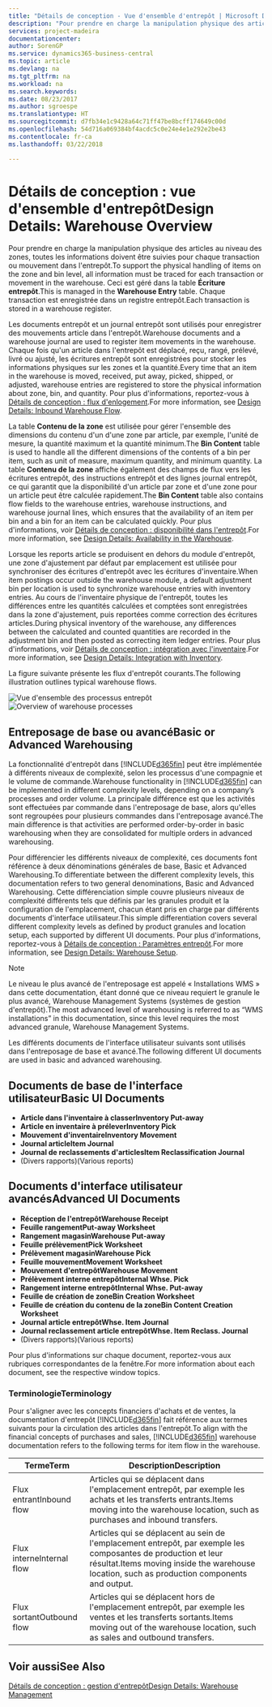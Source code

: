 ```yaml
---
title: "Détails de conception - Vue d'ensemble d'entrepôt | Microsoft Docs"
description: "Pour prendre en charge la manipulation physique des articles au niveau des zones, toutes les informations doivent être suivies pour chaque transaction ou mouvement dans l'entrepôt. Ceci est géré dans la table **Écriture entrepôt**. Chaque transaction est enregistrée dans un registre entrepôt."
services: project-madeira
documentationcenter: 
author: SorenGP
ms.service: dynamics365-business-central
ms.topic: article
ms.devlang: na
ms.tgt_pltfrm: na
ms.workload: na
ms.search.keywords: 
ms.date: 08/23/2017
ms.author: sgroespe
ms.translationtype: HT
ms.sourcegitcommit: d7fb34e1c9428a64c71ff47be8bcff174649c00d
ms.openlocfilehash: 54d716a069384bf4acdc5c0e24e4e1e292e2be43
ms.contentlocale: fr-ca
ms.lasthandoff: 03/22/2018

---
```

# <a name="design-details-warehouse-overview"></a><span data-ttu-id="ecce4-105">Détails de conception : vue d'ensemble d'entrepôt</span><span class="sxs-lookup"><span data-stu-id="ecce4-105">Design Details: Warehouse Overview</span></span>
<span data-ttu-id="ecce4-106">Pour prendre en charge la manipulation physique des articles au niveau des zones, toutes les informations doivent être suivies pour chaque transaction ou mouvement dans l'entrepôt.</span><span class="sxs-lookup"><span data-stu-id="ecce4-106">To support the physical handling of items on the zone and bin level, all information must be traced for each transaction or movement in the warehouse.</span></span> <span data-ttu-id="ecce4-107">Ceci est géré dans la table **Écriture entrepôt**.</span><span class="sxs-lookup"><span data-stu-id="ecce4-107">This is managed in the **Warehouse Entry** table.</span></span> <span data-ttu-id="ecce4-108">Chaque transaction est enregistrée dans un registre entrepôt.</span><span class="sxs-lookup"><span data-stu-id="ecce4-108">Each transaction is stored in a warehouse register.</span></span>  

<span data-ttu-id="ecce4-109">Les documents entrepôt et un journal entrepôt sont utilisés pour enregistrer des mouvements article dans l'entrepôt.</span><span class="sxs-lookup"><span data-stu-id="ecce4-109">Warehouse documents and a warehouse journal are used to register item movements in the warehouse.</span></span> <span data-ttu-id="ecce4-110">Chaque fois qu'un article dans l'entrepôt est déplacé, reçu, rangé, prélevé, livré ou ajusté, les écritures entrepôt sont enregistrées pour stocker les informations physiques sur les zones et la quantité.</span><span class="sxs-lookup"><span data-stu-id="ecce4-110">Every time that an item in the warehouse is moved, received, put away, picked, shipped, or adjusted, warehouse entries are registered to store the physical information about zone, bin, and quantity.</span></span> <span data-ttu-id="ecce4-111">Pour plus d'informations, reportez\-vous à [Détails de conception : flux d'enlogement](design-details-outbound-warehouse-flow.md).</span><span class="sxs-lookup"><span data-stu-id="ecce4-111">For more information, see [Design Details: Inbound Warehouse Flow](design-details-outbound-warehouse-flow.md).</span></span>  

<span data-ttu-id="ecce4-112">La table **Contenu de la zone** est utilisée pour gérer l'ensemble des dimensions du contenu d'un d'une zone par article, par exemple, l'unité de mesure, la quantité maximum et la quantité minimum.</span><span class="sxs-lookup"><span data-stu-id="ecce4-112">The **Bin Content** table is used to handle all the different dimensions of the contents of a bin per item, such as unit of measure, maximum quantity, and minimum quantity.</span></span> <span data-ttu-id="ecce4-113">La table **Contenu de la zone** affiche également des champs de flux vers les écritures entrepôt, des instructions entrepôt et des lignes journal entrepôt, ce qui garantit que la disponibilité d'un article par zone et d'une zone pour un article peut être calculée rapidement.</span><span class="sxs-lookup"><span data-stu-id="ecce4-113">The **Bin Content** table also contains flow fields to the warehouse entries, warehouse instructions, and warehouse journal lines, which ensures that the availability of an item per bin and a bin for an item can be calculated quickly.</span></span> <span data-ttu-id="ecce4-114">Pour plus d'informations, voir [Détails de conception : disponibilité dans l'entrepôt](design-details-availability-in-the-warehouse.md).</span><span class="sxs-lookup"><span data-stu-id="ecce4-114">For more information, see [Design Details: Availability in the Warehouse](design-details-availability-in-the-warehouse.md).</span></span>  

<span data-ttu-id="ecce4-115">Lorsque les reports article se produisent en dehors du module d'entrepôt, une zone d'ajustement par défaut par emplacement est utilisée pour synchroniser des écritures d'entrepôt avec les écritures d'inventaire.</span><span class="sxs-lookup"><span data-stu-id="ecce4-115">When item postings occur outside the warehouse module, a default adjustment bin per location is used to synchronize warehouse entries with inventory entries.</span></span> <span data-ttu-id="ecce4-116">Au cours de l'inventaire physique de l'entrepôt, toutes les différences entre les quantités calculées et comptées sont enregistrées dans la zone d'ajustement, puis reportées comme correction des écritures articles.</span><span class="sxs-lookup"><span data-stu-id="ecce4-116">During physical inventory of the warehouse, any differences between the calculated and counted quantities are recorded in the adjustment bin and then posted as correcting item ledger entries.</span></span> <span data-ttu-id="ecce4-117">Pour plus d'informations, voir [Détails de conception : intégration avec l'inventaire](design-details-integration-with-inventory.md).</span><span class="sxs-lookup"><span data-stu-id="ecce4-117">For more information, see [Design Details: Integration with Inventory](design-details-integration-with-inventory.md).</span></span>  

<span data-ttu-id="ecce4-118">La figure suivante présente les flux d'entrepôt courants.</span><span class="sxs-lookup"><span data-stu-id="ecce4-118">The following illustration outlines typical warehouse flows.</span></span>  

<span data-ttu-id="ecce4-119">![Vue d'ensemble des processus entrepôt](media/design_details_warehouse_management_overview.png "design_details_warehouse_management_overview")</span><span class="sxs-lookup"><span data-stu-id="ecce4-119">![Overview of warehouse processes](media/design_details_warehouse_management_overview.png "design_details_warehouse_management_overview")</span></span>  

## <a name="basic-or-advanced-warehousing"></a><span data-ttu-id="ecce4-120">Entreposage de base ou avancé</span><span class="sxs-lookup"><span data-stu-id="ecce4-120">Basic or Advanced Warehousing</span></span>  
<span data-ttu-id="ecce4-121">La fonctionnalité d'entrepôt dans [!INCLUDE[d365fin](includes/d365fin_md.md)] peut être implémentée à différents niveaux de complexité, selon les processus d'une compagnie et le volume de commande.</span><span class="sxs-lookup"><span data-stu-id="ecce4-121">Warehouse functionality in [!INCLUDE[d365fin](includes/d365fin_md.md)] can be implemented in different complexity levels, depending on a company’s processes and order volume.</span></span> <span data-ttu-id="ecce4-122">La principale différence est que les activités sont effectuées par commande dans l'entreposage de base, alors qu'elles sont regroupées pour plusieurs commandes dans l'entreposage avancé.</span><span class="sxs-lookup"><span data-stu-id="ecce4-122">The main difference is that activities are performed order-by-order in basic warehousing when they are consolidated for multiple orders in advanced warehousing.</span></span>  

 <span data-ttu-id="ecce4-123">Pour différencier les différents niveaux de complexité, ces documents font référence à deux dénominations générales de base, Basic et Advanced Warehousing.</span><span class="sxs-lookup"><span data-stu-id="ecce4-123">To differentiate between the different complexity levels, this documentation refers to two general denominations, Basic and Advanced Warehousing.</span></span> <span data-ttu-id="ecce4-124">Cette différenciation simple couvre plusieurs niveaux de complexité différents tels que définis par les granules produit et la configuration de l'emplacement, chacun étant pris en charge par différents documents d'interface utilisateur.</span><span class="sxs-lookup"><span data-stu-id="ecce4-124">This simple differentiation covers several different complexity levels as defined by product granules and location setup, each supported by different UI documents.</span></span> <span data-ttu-id="ecce4-125">Pour plus d'informations, reportez\-vous à [Détails de conception : Paramètres entrepôt](design-details-warehouse-setup.md).</span><span class="sxs-lookup"><span data-stu-id="ecce4-125">For more information, see [Design Details: Warehouse Setup](design-details-warehouse-setup.md).</span></span>  

> [!NOTE]  
>  <span data-ttu-id="ecce4-126">Le niveau le plus avancé de l'entreposage est appelé « Installations WMS » dans cette documentation, étant donné que ce niveau requiert le granule le plus avancé, Warehouse Management Systems (systèmes de gestion d'entrepôt).</span><span class="sxs-lookup"><span data-stu-id="ecce4-126">The most advanced level of warehousing is referred to as “WMS installations” in this documentation, since this level requires the most advanced granule, Warehouse Management Systems.</span></span>  

 <span data-ttu-id="ecce4-127">Les différents documents de l'interface utilisateur suivants sont utilisés dans l'entreposage de base et avancé.</span><span class="sxs-lookup"><span data-stu-id="ecce4-127">The following different UI documents are used in basic and advanced warehousing.</span></span>  

## <a name="basic-ui-documents"></a><span data-ttu-id="ecce4-128">Documents de base de l'interface utilisateur</span><span class="sxs-lookup"><span data-stu-id="ecce4-128">Basic UI Documents</span></span>  

-   <span data-ttu-id="ecce4-129">**Article dans l'inventaire à classer**</span><span class="sxs-lookup"><span data-stu-id="ecce4-129">**Inventory Put-away**</span></span>  
-   <span data-ttu-id="ecce4-130">**Article en inventaire à prélever**</span><span class="sxs-lookup"><span data-stu-id="ecce4-130">**Inventory Pick**</span></span>  
-   <span data-ttu-id="ecce4-131">**Mouvement d'inventaire**</span><span class="sxs-lookup"><span data-stu-id="ecce4-131">**Inventory Movement**</span></span>  
-   <span data-ttu-id="ecce4-132">**Journal article**</span><span class="sxs-lookup"><span data-stu-id="ecce4-132">**Item Journal**</span></span>  
-   <span data-ttu-id="ecce4-133">**Journal de reclassements d'articles**</span><span class="sxs-lookup"><span data-stu-id="ecce4-133">**Item Reclassification Journal**</span></span>  
-   <span data-ttu-id="ecce4-134">(Divers rapports)</span><span class="sxs-lookup"><span data-stu-id="ecce4-134">(Various reports)</span></span>  

## <a name="advanced-ui-documents"></a><span data-ttu-id="ecce4-135">Documents d'interface utilisateur avancés</span><span class="sxs-lookup"><span data-stu-id="ecce4-135">Advanced UI Documents</span></span>  

-   <span data-ttu-id="ecce4-136">**Réception de l'entrepôt**</span><span class="sxs-lookup"><span data-stu-id="ecce4-136">**Warehouse Receipt**</span></span>  
-   <span data-ttu-id="ecce4-137">**Feuille rangement**</span><span class="sxs-lookup"><span data-stu-id="ecce4-137">**Put-away Worksheet**</span></span>  
-   <span data-ttu-id="ecce4-138">**Rangement magasin**</span><span class="sxs-lookup"><span data-stu-id="ecce4-138">**Warehouse Put-away**</span></span>  
-   <span data-ttu-id="ecce4-139">**Feuille prélèvement**</span><span class="sxs-lookup"><span data-stu-id="ecce4-139">**Pick Worksheet**</span></span>  
-   <span data-ttu-id="ecce4-140">**Prélèvement magasin**</span><span class="sxs-lookup"><span data-stu-id="ecce4-140">**Warehouse Pick**</span></span>  
-   <span data-ttu-id="ecce4-141">**Feuille mouvement**</span><span class="sxs-lookup"><span data-stu-id="ecce4-141">**Movement Worksheet**</span></span>  
-   <span data-ttu-id="ecce4-142">**Mouvement d'entrepôt**</span><span class="sxs-lookup"><span data-stu-id="ecce4-142">**Warehouse Movement**</span></span>  
-   <span data-ttu-id="ecce4-143">**Prélèvement interne entrepôt**</span><span class="sxs-lookup"><span data-stu-id="ecce4-143">**Internal Whse. Pick**</span></span>  
-   <span data-ttu-id="ecce4-144">**Rangement interne entrepôt**</span><span class="sxs-lookup"><span data-stu-id="ecce4-144">**Internal Whse. Put-away**</span></span>  
-   <span data-ttu-id="ecce4-145">**Feuille de création de zone**</span><span class="sxs-lookup"><span data-stu-id="ecce4-145">**Bin Creation Worksheet**</span></span>  
-   <span data-ttu-id="ecce4-146">**Feuille de création du contenu de la zone**</span><span class="sxs-lookup"><span data-stu-id="ecce4-146">**Bin Content Creation Worksheet**</span></span>  
-   <span data-ttu-id="ecce4-147">**Journal article entrepôt**</span><span class="sxs-lookup"><span data-stu-id="ecce4-147">**Whse. Item Journal**</span></span>  
-   <span data-ttu-id="ecce4-148">**Journal reclassement article entrepôt**</span><span class="sxs-lookup"><span data-stu-id="ecce4-148">**Whse. Item Reclass. Journal**</span></span>  
-   <span data-ttu-id="ecce4-149">(Divers rapports)</span><span class="sxs-lookup"><span data-stu-id="ecce4-149">(Various reports)</span></span>  

<span data-ttu-id="ecce4-150">Pour plus d'informations sur chaque document, reportez-vous aux rubriques correspondantes de la fenêtre.</span><span class="sxs-lookup"><span data-stu-id="ecce4-150">For more information about each document, see the respective window topics.</span></span>  

### <a name="terminology"></a><span data-ttu-id="ecce4-151">Terminologie</span><span class="sxs-lookup"><span data-stu-id="ecce4-151">Terminology</span></span>  
<span data-ttu-id="ecce4-152">Pour s'aligner avec les concepts financiers d'achats et de ventes, la documentation d'entrepôt [!INCLUDE[d365fin](includes/d365fin_md.md)] fait référence aux termes suivants pour la circulation des articles dans l'entrepôt.</span><span class="sxs-lookup"><span data-stu-id="ecce4-152">To align with the financial concepts of purchases and sales, [!INCLUDE[d365fin](includes/d365fin_md.md)] warehouse documentation refers to the following terms for item flow in the warehouse.</span></span>  

|<span data-ttu-id="ecce4-153">Terme</span><span class="sxs-lookup"><span data-stu-id="ecce4-153">Term</span></span>|<span data-ttu-id="ecce4-154">Description</span><span class="sxs-lookup"><span data-stu-id="ecce4-154">Description</span></span>|  
|----------|---------------------------------------|  
|<span data-ttu-id="ecce4-155">Flux entrant</span><span class="sxs-lookup"><span data-stu-id="ecce4-155">Inbound flow</span></span>|<span data-ttu-id="ecce4-156">Articles qui se déplacent dans l'emplacement entrepôt, par exemple les achats et les transferts entrants.</span><span class="sxs-lookup"><span data-stu-id="ecce4-156">Items moving into the warehouse location, such as purchases and inbound transfers.</span></span>|  
|<span data-ttu-id="ecce4-157">Flux interne</span><span class="sxs-lookup"><span data-stu-id="ecce4-157">Internal flow</span></span>|<span data-ttu-id="ecce4-158">Articles qui se déplacent au sein de l'emplacement entrepôt, par exemple les composantes de production et leur résultat.</span><span class="sxs-lookup"><span data-stu-id="ecce4-158">Items moving inside the warehouse location, such as production components and output.</span></span>|  
|<span data-ttu-id="ecce4-159">Flux sortant</span><span class="sxs-lookup"><span data-stu-id="ecce4-159">Outbound flow</span></span>|<span data-ttu-id="ecce4-160">Articles qui se déplacent hors de l'emplacement entrepôt, par exemple les ventes et les transferts sortants.</span><span class="sxs-lookup"><span data-stu-id="ecce4-160">Items moving out of the warehouse location, such as sales and outbound transfers.</span></span>|  

## <a name="see-also"></a><span data-ttu-id="ecce4-161">Voir aussi</span><span class="sxs-lookup"><span data-stu-id="ecce4-161">See Also</span></span>  
 [<span data-ttu-id="ecce4-162">Détails de conception : gestion d'entrepôt</span><span class="sxs-lookup"><span data-stu-id="ecce4-162">Design Details: Warehouse Management</span></span>](design-details-warehouse-management.md)

